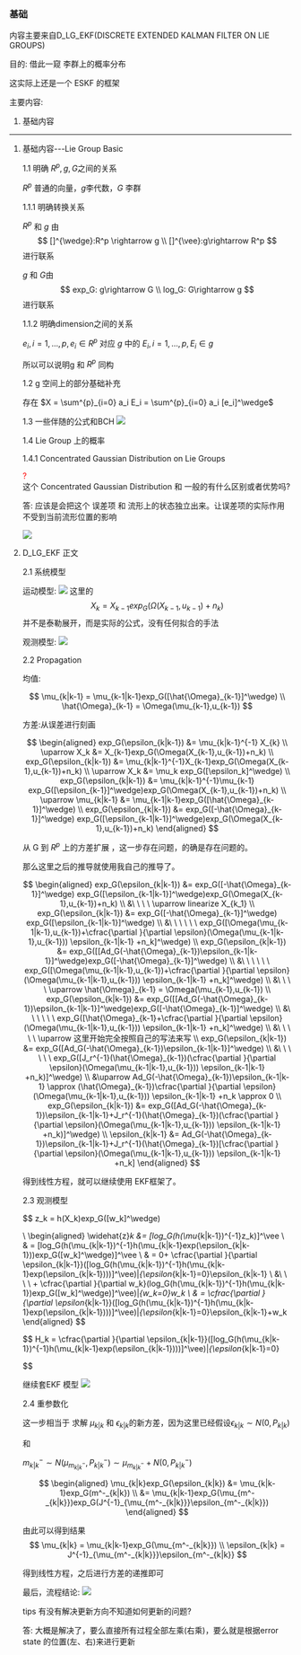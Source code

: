<!--
 * @Author: Liu Weilong
 * @Date: 2021-02-24 11:32:20
 * @LastEditors: Liu Weilong
 * @LastEditTime: 2021-05-25 10:26:42
 * @FilePath: /Codes/30. supplement_material/gaussian_on_lie_group(D_LG_EKF)/D_LG_EKF.md
 * @Description: 
-->
### 基础

内容主要来自D_LG_EKF(DISCRETE EXTENDED KALMAN FILTER ON LIE GROUPS)

目的: 借此一窥 李群上的概率分布

这实际上还是一个 ESKF 的框架


主要内容:

1. 基础内容
   
------
1. 基础内容---Lie Group Basic
   
   1.1 明确 $R^p,g,G$之间的关系

   $R^p$ 普通的向量，$g$李代数，$G$ 李群

    1.1.1 明确转换关系

   $R^p$ 和 $g$ 由 
   $$
   []^{\wedge}:R^p \rightarrow g
   \\
   []^{\vee}:g\rightarrow R^p
   $$
   进行联系

   $g$ 和 $G$由
   $$
    exp_G: g\rightarrow G
    \\
    log_G: G\rightarrow g
   $$
    进行联系

    1.1.2 明确dimension之间的关系

    $e_i ,i = 1,...,p, e_i \in R^p$ 对应 $g$ 中的 $E_i , i =1,...,p, E_i \in g$

    所以可以说明g 和 $R^p$ 同构

    1.2 g 空间上的部分基础补充

    存在
    $X = \sum^{p}_{i=0} a_i E_i = \sum^{p}_{i=0} a_i [e_i]^\wedge$

    1.3 一些伴随的公式和BCH
    ![](./pic/1.png)

    1.4 Lie Group 上的概率
    
    1.4.1 Concentrated Gaussian Distribution on Lie Groups

    <font color ="Red"> ? </font><br>
    这个 Concentrated Gaussian Distribution 和 一般的有什么区别或者优势吗?

    答: 应该是会把这个 误差项 和 流形上的状态独立出来。让误差项的实际作用不受到当前流形位置的影响

    ![](./pic/2.png)

2. D_LG_EKF 正文

   2.1 系统模型

   运动模型:
    ![](./pic/3.png)
    这里的 
    $$
    X_k = X_{k-1}exp_G(\Omega(X_{k-1},u_{k-1})+n_k) 
    $$
    并不是泰勒展开，而是实际的公式，没有任何拟合的手法

   观测模型:
    ![](./pic/4.png)

   2.2 Propagation

   均值:
   
   $$
    \mu_{k|k-1} = \mu_{k-1|k-1}exp_G([\hat{\Omega}_{k-1}]^\wedge) 
    \\
    \hat{\Omega}_{k-1} = \Omega(\mu_{k-1},u_{k-1})
   $$

   方差:从误差进行刻画

   $$
   \begin{aligned}
    exp_G(\epsilon_{k|k-1}) &= \mu_{k|k-1}^{-1} X_{k}
    \\
    \uparrow X_k &= X_{k-1}exp_G(\Omega(X_{k-1},u_{k-1})+n_k)
    \\
    exp_G(\epsilon_{k|k-1}) &= \mu_{k|k-1}^{-1}X_{k-1}exp_G(\Omega(X_{k-1},u_{k-1})+n_k)
    \\
    \uparrow X_k &= \mu_k exp_G([\epsilon_k]^\wedge)
    \\
    exp_G(\epsilon_{k|k-1}) &= \mu_{k|k-1}^{-1}\mu_{k-1} exp_G([\epsilon_{k-1}]^\wedge)exp_G(\Omega(X_{k-1},u_{k-1})+n_k)
    \\
    \uparrow     \mu_{k|k-1} &= \mu_{k-1|k-1}exp_G([\hat{\Omega}_{k-1}]^\wedge) 
    \\
        exp_G(\epsilon_{k|k-1}) &= exp_G([-\hat{\Omega}_{k-1}]^\wedge) exp_G([\epsilon_{k-1|k-1}]^\wedge)exp_G(\Omega(X_{k-1},u_{k-1})+n_k)
   \end{aligned}
   $$

   从 G 到 $R^p$ 上的方差扩展 ，这一步存在问题，的确是存在问题的。
   
   那么这里之后的推导就使用我自己的推导了。

   $$
    \begin{aligned}
    exp_G(\epsilon_{k|k-1}) &= exp_G([-\hat{\Omega}_{k-1}]^\wedge) exp_G([\epsilon_{k-1|k-1}]^\wedge)exp_G(\Omega(X_{k-1},u_{k-1})+n_k)
    \\
    &\ \ \ \ \uparrow linearize X_{k_1}  
    \\ 
    exp_G(\epsilon_{k|k-1}) &= exp_G([-\hat{\Omega}_{k-1}]^\wedge) exp_G([\epsilon_{k-1|k-1}]^\wedge)
    \\
    &\ \ \ \ \ \ exp_G([\Omega(\mu_{k-1|k-1},u_{k-1})+\cfrac{\partial }{\partial \epsilon}(\Omega(\mu_{k-1|k-1},u_{k-1})) \epsilon_{k-1|k-1} +n_k]^\wedge)
    \\
       exp_G(\epsilon_{k|k-1}) &=  exp_G([[Ad_G(-\hat{\Omega}_{k-1})\epsilon_{k-1|k-1}]^\wedge)exp_G([-\hat{\Omega}_{k-1}]^\wedge)
    \\
    &\ \ \ \ \ \ exp_G([\Omega(\mu_{k-1|k-1},u_{k-1})+\cfrac{\partial }{\partial \epsilon}(\Omega(\mu_{k-1|k-1},u_{k-1})) \epsilon_{k-1|k-1} +n_k]^\wedge)
    \\
    &\ \ \ \ \uparrow \hat{\Omega}_{k-1} = \Omega(\mu_{k-1},u_{k-1})
    \\
    exp_G(\epsilon_{k|k-1}) &=  exp_G([[Ad_G(-\hat{\Omega}_{k-1})\epsilon_{k-1|k-1}]^\wedge)exp_G([-\hat{\Omega}_{k-1}]^\wedge)
    \\
    &\ \ \ \ \ \ exp_G([\hat{\Omega}_{k-1}+\cfrac{\partial }{\partial \epsilon}(\Omega(\mu_{k-1|k-1},u_{k-1})) \epsilon_{k-1|k-1} +n_k]^\wedge)
    \\ 
    &\ \ \ \ \ \uparrow 这里开始完全按照自己的写法来写
    \\
     exp_G(\epsilon_{k|k-1}) &=  exp_G([Ad_G(-\hat{\Omega}_{k-1})\epsilon_{k-1|k-1}]^\wedge)
    \\
    &\ \ \ \ \ \ exp_G([J_r^{-1}(\hat{\Omega}_{k-1})(\cfrac{\partial }{\partial \epsilon}(\Omega(\mu_{k-1|k-1},u_{k-1})) \epsilon_{k-1|k-1} +n_k)]^\wedge)
    \\ 
    &\uparrow Ad_G(-\hat{\Omega}_{k-1})\epsilon_{k-1|k-1} \approx (\hat{\Omega}_{k-1})\cfrac{\partial }{\partial \epsilon}(\Omega(\mu_{k-1|k-1},u_{k-1})) \epsilon_{k-1|k-1} +n_k \approx 0
    \\
   exp_G(\epsilon_{k|k-1}) &=  exp_G([Ad_G(-\hat{\Omega}_{k-1})\epsilon_{k-1|k-1}+J_r^{-1}(\hat{\Omega}_{k-1})(\cfrac{\partial }{\partial \epsilon}(\Omega(\mu_{k-1|k-1},u_{k-1})) \epsilon_{k-1|k-1} +n_k)]^\wedge)
   \\
    \epsilon_{k|k-1}  &= Ad_G(-\hat{\Omega}_{k-1})\epsilon_{k-1|k-1}+J_r^{-1}(\hat{\Omega}_{k-1})[\cfrac{\partial }{\partial \epsilon}(\Omega(\mu_{k-1|k-1},u_{k-1})) \epsilon_{k-1|k-1} +n_k]
    \end{aligned}
   $$

   得到线性方程，就可以继续使用 EKF框架了。

   2.3 观测模型
   
   $$
    z_k = h(X_k)exp_G([w_k]^\wedge)
    
    \\
    \begin{aligned}
    \widehat{z}_k &= [log_G(h(\mu_{k|k-1})^{-1}z_k)]^\vee
    \\   
    & = [log_G(h(\mu_{k|k-1})^{-1}h(\mu_{k|k-1}exp(\epsilon_{k|k-1}))exp_G([w_k]^\wedge)]^\vee
    \\
    & = 0+ \cfrac{\partial }{\partial \epsilon_{k|k-1}}([log_G(h(\mu_{k|k-1})^{-1}h(\mu_{k|k-1}exp(\epsilon_{k|k-1})))]^\vee)|_{\epsilon_{k|k-1}=0}\epsilon_{k|k-1}
    \\
    &\ \ \ \ + \cfrac{\partial }{\partial w_k}(log_G(h(\mu_{k|k-1})^{-1}h(\mu_{k|k-1})exp_G([w_k]^\wedge)]^\vee)|_{w_k=0}w_k
    \\
    & = \cfrac{\partial }{\partial \epsilon_{k|k-1}}([log_G(h(\mu_{k|k-1})^{-1}h(\mu_{k|k-1}exp(\epsilon_{k|k-1})))]^\vee)|_{\epsilon_{k|k-1}=0}\epsilon_{k|k-1}+w_k  
    \end{aligned}
   $$

    $$
     H_k = 
    \cfrac{\partial }{\partial \epsilon_{k|k-1}}([log_G(h(\mu_{k|k-1})^{-1}h(\mu_{k|k-1}exp(\epsilon_{k|k-1})))]^\vee)|_{\epsilon_{k|k-1}=0}

    $$

    
   继续套EKF 模型
   ![](./pic/5.png)


    
   2.4 重参数化

    这一步相当于 求解 $\mu_{k|k}$ 和 $\epsilon_{k|k}$的新方差，因为这里已经假设$\epsilon_{k|k}\sim N(0,P_{k|k})$

    和

    $m^-_{k|k} \sim N(\mu_{m^-_{k|k}},P^-_{k|k}) \sim \mu_{m^-_{k|k}} +  N(0,P^-_{k|k})$
   
   $$
   \begin{aligned}
    \mu_{k|k}exp_G(\epsilon_{k|k}) &= \mu_{k|k-1}exp_G(m^-_{k|k}) 
    \\
    &= \mu_{k|k-1}exp_G(\mu_{m^-_{k|k}})exp_G(J^{-1}_{\mu_{m^-_{k|k}}}\epsilon_{m^-_{k|k}})       
   \end{aligned}
   $$

     由此可以得到结果
    $$
    \mu_{k|k} = \mu_{k|k-1}exp_G(\mu_{m^-_{k|k}})
    \\
    \epsilon_{k|k} = J^{-1}_{\mu_{m^-_{k|k}}}\epsilon_{m^-_{k|k}}
    $$

    得到线性方程，之后进行方差的递推即可
   
   
    

   最后，流程结论:
   ![](./pic/6.png)


   tips 有没有解决更新方向不知道如何更新的问题?
   
   答: 大概是解决了，要么直接所有过程全部左乘(右乘)，要么就是根据error state 的位置(左、右)来进行更新
    